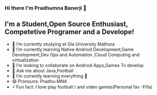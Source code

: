 ### Hi there  I'm Pradhumna Banerji 👋
## I'm a Student,Open Source Enthusiast, Competetive Programer and a Develope!


- 🔭 I’m currently studying at Gla University Mathura
- 🌱 I’m currently learning Native Andriod Development,Game Development,Dev Ops and Automation ,Cloud Computing and virtualization
- 👯 I’m looking to collaborate on Andriod Apps,Games To develop
- 💬 Ask me about Java,Football
- 🌱 I’m currently learning everything 🤣
- 😄 Pronouns: Pradhu-MNA
- ⚡ Fun fact: I love play football / and video games(Personal fav -Fifa)
